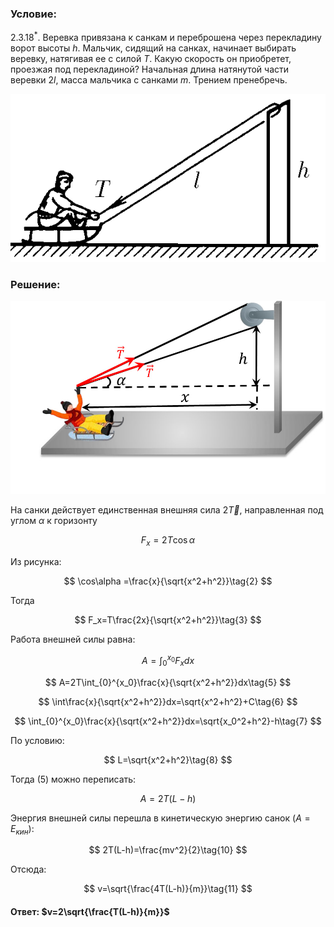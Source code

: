 ###  Условие:

$2.3.18^*.$ Веревка привязана к санкам и переброшена через перекладину ворот высоты $h$. Мальчик, сидящий на санках, начинает выбирать веревку, натягивая ее с силой $T$. Какую скорость он приобретет, проезжая под перекладиной? Начальная длина натянутой части веревки $2l$, масса мальчика с санками $m$. Трением пренебречь.

![К задаче $2.3.18$|572x305, 40%](../../img/2.3.18/2.3.18.png)

###  Решение:

![|961x590, 50%](../../img/2.3.18/sol.jpg)

На санки действует единственная внешняя сила $2\vec{T}$, направленная под углом $\alpha$ к горизонту

$$
F_x=2T\cos\alpha\tag{1}
$$

Из рисунка:

$$
\cos\alpha =\frac{x}{\sqrt{x^2+h^2}}\tag{2}
$$

Тогда

$$
F_x=T\frac{2x}{\sqrt{x^2+h^2}}\tag{3}
$$

Работа внешней силы равна:

$$
A=\int_{0}^{x_0}F_xdx\tag{4}
$$

$$
A=2T\int_{0}^{x_0}\frac{x}{\sqrt{x^2+h^2}}dx\tag{5}
$$

$$
\int\frac{x}{\sqrt{x^2+h^2}}dx=\sqrt{x^2+h^2}+C\tag{6}
$$

$$
\int_{0}^{x_0}\frac{x}{\sqrt{x^2+h^2}}dx=\sqrt{x_0^2+h^2}-h\tag{7}
$$

По условию:

$$
L=\sqrt{x^2+h^2}\tag{8}
$$

Тогда $(5)$ можно переписать:

$$
A=2T(L-h)\tag{9}
$$

Энергия внешней силы перешла в кинетическую энергию санок $(A=E_{кин})$:

$$
2T(L-h)=\frac{mv^2}{2}\tag{10}
$$

Отсюда:

$$
v=\sqrt{\frac{4T(L-h)}{m}}\tag{11}
$$

#### Ответ: $v=2\sqrt{\frac{T(L-h)}{m}}$